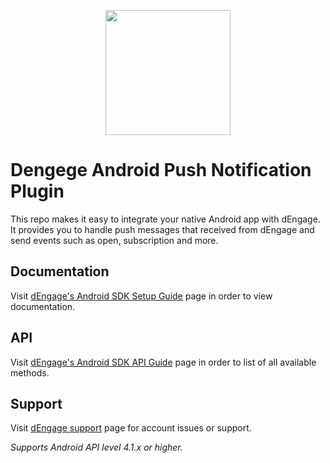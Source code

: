 <p align="center"> 
    <img width="200" src="https://user-images.githubusercontent.com/57666388/70908801-2da2b600-201d-11ea-969e-09af69e9fc7a.png">
</p>

# Dengege Android Push Notification Plugin
This repo makes it easy to integrate your native Android app with dEngage. It provides you to handle push messages that received from dEngage and send events such as open, subscription and more.
 
## Documentation
Visit [dEngage's Android SDK Setup Guide](https://docs.dengage.com/push-sdk/android) page in order to view documentation.

## API
Visit [dEngage's Android SDK API Guide](https://docs.dengage.com/push-sdk/android)  page in order to list of all available methods.

## Support
Visit [dEngage support](https://dengage.com) page for account issues or support.

*Supports Android API level 4.1.x or higher.*